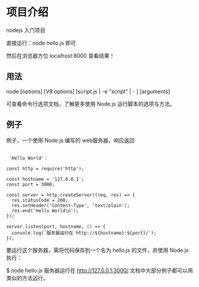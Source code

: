 # 项目介绍

nodejs 入门项目

直接运行：node hello.js 即可

然后在浏览器方位 localhost:8000 查看结果！

## 用法

node [options] [V8 options] [script.js | -e "script" | - ] [arguments]

可查看命令行选项文档，了解更多使用 Node.js 运行脚本的选项与方法。

 ## 例子

例子，一个使用 Node.js 编写的 web服务器，响应返回
```

 'Hello World'：

const http = require('http');

const hostname = '127.0.0.1';
const port = 3000;

const server = http.createServer((req, res) => {
  res.statusCode = 200;
  res.setHeader('Content-Type', 'text/plain');
  res.end('Hello World\n');
});

server.listen(port, hostname, () => {
  console.log(`服务器运行在 http://${hostname}:${port}/`);
});
```

要运行这个服务器，需将代码保存到一个名为 hello.js 的文件，并使用 Node.js 执行：

$ node hello.js
服务器运行在 http://127.0.0.1:3000/
文档中大部分例子都可以用类似的方法运行。
